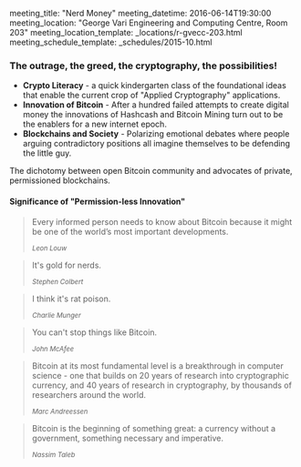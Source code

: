 meeting_title: "Nerd Money"
meeting_datetime: 2016-06-14T19:30:00
meeting_location: "George Vari Engineering and Computing Centre, Room 203"
meeting_location_template: _locations/r-gvecc-203.html
meeting_schedule_template: _schedules/2015-10.html

### The outrage, the greed, the cryptography, the possibilities!

* **Crypto Literacy** - a quick kindergarten class of the foundational ideas that enable the current crop of "Applied Cryptography" applications.
* **Innovation of Bitcoin** - After a hundred failed attempts to create digital money the innovations of Hashcash and Bitcoin Mining turn out to be the enablers for a new internet epoch.
* **Blockchains and Society** - Polarizing emotional debates where people arguing contradictory positions all imagine themselves to be defending the little guy.

The dichotomy between open Bitcoin community and advocates of private, permissioned blockchains.

#### Significance of "Permission-less Innovation"

> Every informed person needs to know about Bitcoin because it might be one of the world’s most important developments.
> 
> <small><cite>Leon Louw</cite></small>

> It's gold for nerds.
>
> <small><cite>Stephen Colbert</cite></small>

> I think it's rat poison.
>
> <small><cite>Charlie Munger</cite></small>

> You can't stop things like Bitcoin.
>
> <small><cite>John McAfee</cite></small>

> Bitcoin at its most fundamental level is a breakthrough in computer science - one that builds on 20 years of research into cryptographic currency, and 40 years of research in cryptography, by thousands of researchers around the world.
>
> <small><cite>Marc Andreessen</cite></small>

> Bitcoin is the beginning of something great: a currency without a government, something necessary and imperative.
>
> <small><cite>Nassim Taleb</cite></small>